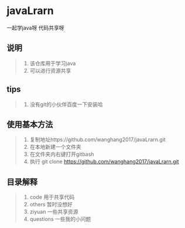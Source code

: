 # javaLrarn
一起学java呀 代码共享呀

## 说明
> 1. 该仓库用于学习java
> 2. 可以进行资源共享

## tips
> 1. 没有git的小伙伴百度一下安装哈

## 使用基本方法
> 1. 复制地址https://github.com/wanghang2017/javaLrarn.git 
> 2. 在本地新建一个文件夹
> 3. 在文件夹内右键打开gitbash 
> 4. 执行 git clone https://github.com/wanghang2017/javaLrarn.git

## 目录解释
> 1. code   用于共享代码
> 2. others 暂时没想好
> 3. ziyuan 一些共享资源
> 4. questions 一些我的小问题